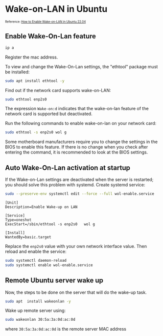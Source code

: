# Wake-on-LAN in Ubuntu

<sub><sup>Reference: [How to Enable Wake-on-LAN in Ubuntu 22.04](https://www.golinuxcloud.com/wake-on-lan-ubuntu/)</sub></sup>

## Enable Wake-On-Lan feature

```bash
ip a
```

Register the mac address.

To view and change the Wake-On-Lan settings, the "ethtool" package must be installed:

```bash
sudo apt install ethtool -y
```

Find out if the network card supports wake-on-LAN:

```bash
sudo ethtool enp2s0
```

The expression `Wake-on:d` indicates that the wake-on-lan feature of the network card is supported but deactivated.

Run the following commands to enable wake-on-lan on your network card:

```bash
sudo ethtool -s enp2s0 wol g
```

Some motherboard manufacturers require you to change the settings in the BIOS to enable this feature. If there is no change when you check after entering the command, it is recommended to look at the BIOS settings.

## Auto Wake-On-Lan activation at startup

If the Wake-on-Lan settings are deactivated when the server is restarted; you should solve this problem with systemd. Create systemd service:

```bash
sudo --preserve-env systemctl edit --force --full wol-enable.service
```

```
[Unit]
Description=Enable Wake-up on LAN

[Service]
Type=oneshot
ExecStart=/sbin/ethtool -s enp2s0   wol g

[Install]
WantedBy=basic.target
```

Replace the `enp2s0` value with your own network interface value. Then reload and enable the service:

```bash
sudo systemctl daemon-reload
sudo systemctl enable wol-enable.service
```

## Remote Ubuntu server wake up

 Now, the steps to be done on the server that will do the wake-up task.

```bash
sudo apt  install wakeonlan -y
```

Wake up remote server using:

```bash
sudo wakeonlan 30:5a:3a:0d:ac:0d
```

where `30:5a:3a:0d:ac:0d` is the remote server MAC address
